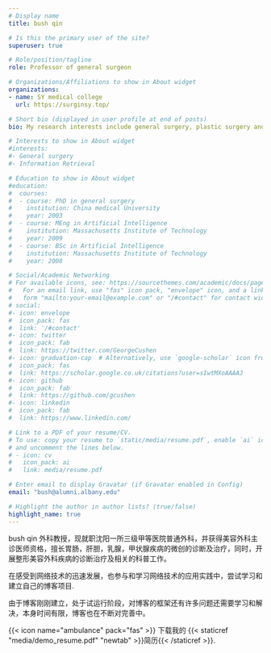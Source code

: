 ```yaml
---
# Display name
title: bush qin

# Is this the primary user of the site?
superuser: true

# Role/position/tagline
role: Professor of general surgeon

# Organizations/Affiliations to show in About widget
organizations:
- name: SY medical college
  url: https://surginsy.top/

# Short bio (displayed in user profile at end of posts)
bio: My research interests include general surgery, plastic surgery and programmable matter.

# Interests to show in About widget
#interests:
#- General surgery
#- Information Retrieval

# Education to show in About widget
#education:
#  courses:
#  - course: PhD in general surgery
#    institution: China medical University
#    year: 2003
#  - course: MEng in Artificial Intelligence
#    institution: Massachusetts Institute of Technology
#    year: 2009
#  - course: BSc in Artificial Intelligence
#    institution: Massachusetts Institute of Technology
#    year: 2008

# Social/Academic Networking
# For available icons, see: https://sourcethemes.com/academic/docs/page-builder/#icons
#   For an email link, use "fas" icon pack, "envelope" icon, and a link in the
#   form "mailto:your-email@example.com" or "/#contact" for contact widget.
# social:
#- icon: envelope
#  icon_pack: fas
#  link: '/#contact'
#- icon: twitter
#  icon_pack: fab
#  link: https://twitter.com/GeorgeCushen
#- icon: graduation-cap  # Alternatively, use `google-scholar` icon from `ai` icon pack
#  icon_pack: fas
#  link: https://scholar.google.co.uk/citations?user=sIwtMXoAAAAJ
#- icon: github
#  icon_pack: fab
#  link: https://github.com/gcushen
#- icon: linkedin
#  icon_pack: fab
#  link: https://www.linkedin.com/

# Link to a PDF of your resume/CV.
# To use: copy your resume to `static/media/resume.pdf`, enable `ai` icons in `params.toml`,
# and uncomment the lines below.
# - icon: cv
#   icon_pack: ai
#   link: media/resume.pdf

# Enter email to display Gravatar (if Gravatar enabled in Config)
email: "bush@alumni.albany.edu"

# Highlight the author in author lists? (true/false)
highlight_name: true
---
```


bush qin 外科教授，现就职沈阳一所三级甲等医院普通外科，并获得美容外科主诊医师资格，擅长胃肠，肝胆，乳腺，甲状腺疾病的微创的诊断及治疗，同时，开展整形美容外科疾病的诊断治疗及相关的科普工作。

在感受到网络技术的迅速发展，也参与和学习网络技术的应用实践中，尝试学习和建立自己的博客项目.

由于博客刚刚建立，处于试运行阶段，对博客的框架还有许多问题还需要学习和解决，本身时间有限，博客也在不断对完善中。



{{< icon name="ambulance" pack="fas" >}} 下载我的 {{< staticref "media/demo_resume.pdf" "newtab" >}}简历{{< /staticref >}}.
